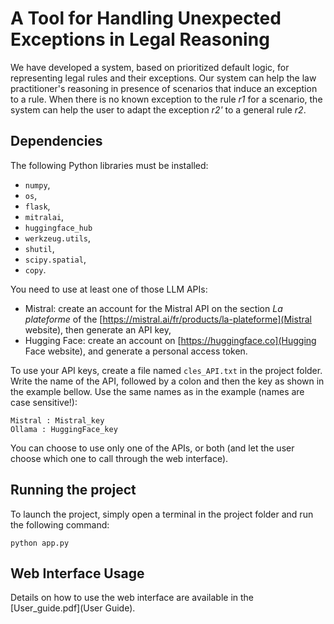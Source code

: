 # A Tool for Handling Unexpected Exceptions in Legal Reasoning

We have developed a system, based on prioritized default logic, for representing legal rules and their exceptions. Our system can help the law practitioner's reasoning in presence of scenarios that induce an exception to a rule. When there is no known exception to the rule *r1* for a scenario, the system can help the user to adapt the exception *r2'* to a general rule *r2*.

## Dependencies
The following Python libraries must be installed:
- `numpy`,
- `os`,
- `flask`,
- `mitralai`,
- `huggingface_hub`
- `werkzeug.utils`,
- `shutil`,
- `scipy.spatial`,
- `copy`.

You need to use at least one of those LLM APIs:
- Mistral: create an account for the Mistral API on the section *La plateforme* of the [https://mistral.ai/fr/products/la-plateforme](Mistral website), then generate an API key,
- Hugging Face: create an account on [https://huggingface.co](Hugging Face website), and generate a personal access token.

To use your API keys, create a file named `cles_API.txt` in the project folder. Write the name of the API, followed by a colon and then the key as shown in the example bellow. Use the same names as in the example (names are case sensitive!):
```
Mistral : Mistral_key
Ollama : HuggingFace_key
```

You can choose to use only one of the APIs, or both (and let the user choose which one to call through the web interface).

## Running the project

To launch the project, simply open a terminal in the project folder and run the following command:
```
python app.py
```

## Web Interface Usage

Details on how to use the web interface are available in the [User_guide.pdf](User Guide).